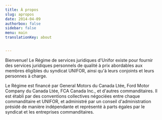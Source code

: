 ```yaml
---
title: À propos
slug: apropos
date: 2014-04-09
authorbox: false
sidebar: false
menu: main
translationKey: about


---
```

Bienvenue! Le Régime de services juridiques d'Unifor existe pour fournir des services juridiques personnels de qualité à prix abordables aux membres éligibles du syndicat UNIFOR, ainsi qu'à leurs conjoints et leurs personnes à charge.

Le Régime est financé par General Motors du Canada Ltée, Ford Motor Company du Canada Ltée, FCA Canada Inc., et d'autres commanditaires. Il est établi par des conventions collectives négociées entre chaque commanditaire et UNIFOR, et administré par un conseil d'administration présidé de manière indépendante et représenté à parts égales par le syndicat et les entreprises commanditaires. 
